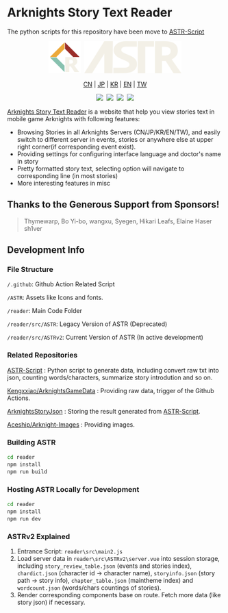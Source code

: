 # Arknights Story Text Reader

The python scripts for this repository have been move to [ASTR-Script](https://github.com/050644zf/ASTR-Script)

<p align="center">
    <img src="reader/src/ASTRv2/assets/favicon.png" width="75px"/>&nbsp;
    <img src="reader/src/ASTRv2/assets/ASTReader.png" height="75px"/>
</p>

<p align="center">
    <a href="https://050644zf.github.io/ArknightsStoryTextReader/index2.html#/zh_CN/menu">CN</a> |
    <a href="https://050644zf.github.io/ArknightsStoryTextReader/index2.html#/ja_JP/menu">JP</a> |
    <a href="https://050644zf.github.io/ArknightsStoryTextReader/index2.html#/ko_KR/menu">KR</a> |
    <a href="https://050644zf.github.io/ArknightsStoryTextReader/index2.html#/en_US/menu">EN</a> |
    <a href="https://050644zf.github.io/ArknightsStoryTextReader/index2.html#/zh_TW/menu">TW</a> 
</p>

<p align="center">
    <img src="https://img.shields.io/github/stars/050644zf/ArknightsStoryTextReader"/>&nbsp;
    <img src="https://visitor-badge.glitch.me/badge?page_id=050644zf.ASTR"/>&nbsp;
    <img src="https://github.com/050644zf/ArknightsStoryTextReader/actions/workflows/build.yml/badge.svg"/>&nbsp;
    <img src="https://github.com/050644zf/ArknightsStoryTextReader/actions/workflows/ASTRAutoUpdater.yml/badge.svg"/>
</p>

[Arknights Story Text Reader](https://050644zf.github.io/ArknightsStoryTextReader/index2.html) is a website that help you view stories text in mobile game Arknights with following features:

- Browsing Stories in all Arknights Servers (CN/JP/KR/EN/TW), and easily switch to different server in events, stories or anywhere else at upper right corner(if corresponding event exist).
- Providing settings for configuring interface language and doctor's name in story
- Pretty formatted story text, selecting option will navigate to corresponding line (in most stories)
- More interesting features in misc

## Thanks to the Generous Support from Sponsors!

> Thymewarp, 
> Bo Yi-bo, 
> wangxu,
> Syegen, 
> Hikari Leafs, 
> Elaine
> Haser
> sh1ver

## Development Info

### File Structure

`/.github`: Github Action Related Script

`/ASTR`: Assets like Icons and fonts.

`/reader`: Main Code Folder

`/reader/src/ASTR`: Legacy Version of ASTR (Deprecated)

`/reader/src/ASTRv2`: Current Version of ASTR (In active development)

### Related Repositories

[ASTR-Script](https://github.com/050644zf/ASTR-Script) : Python script to generate data, including convert raw txt into json, counting words/characters, summarize story introdution and so on.

[Kengxxiao/ArknightsGameData](https://github.com/Kengxxiao/ArknightsGameData) : Providing raw data, trigger of the Github Actions.

[ArknightsStoryJson](https://github.com/050644zf/ArknightsStoryJson) : Storing the result generated from [ASTR-Script](https://github.com/050644zf/ASTR-Script).

[Aceship/Arknight-Images](https://github.com/Aceship/Arknight-Images) : Providing images.

### Building ASTR

```bash
cd reader
npm install
npm run build
```

### Hosting ASTR Locally for Development

```bash
cd reader
npm install
npm run dev
```

### ASTRv2  Explained

1. Entrance Script: `reader\src\main2.js`
2. Load server data in `reader\src\ASTRv2\server.vue` into session storage, including `story_review_table.json` (events and stories index), `chardict.json` (character id -> character name), `storyinfo.json` (story path -> story info), `chapter_table.json` (maintheme index) and `wordcount.json` (words/chars countings of stories).
3. Render corresponding components base on route. Fetch more data (like story json) if necessary.
